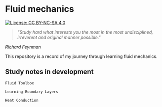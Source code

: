 # Fluid mechanics

[![License: CC BY-NC-SA 4.0](https://licensebuttons.net/l/by-nc-sa/4.0/80x15.png)](https://creativecommons.org/licenses/by-nc-sa/4.0/)

> _"Study hard what interests you the most in the most undisciplined, irreverent and original manner possible."_

_Richard Feynman_

This repository is a record of my journey through learning fluid mechanics.

## Study notes in development

`Fluid Toolbox`

`Learning Boundary Layers`

`Heat Conduction`
